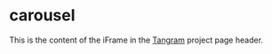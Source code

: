 # carousel

This is the content of the iFrame in the [Tangram](http://github.com/tangrams/tangram) project page header.
